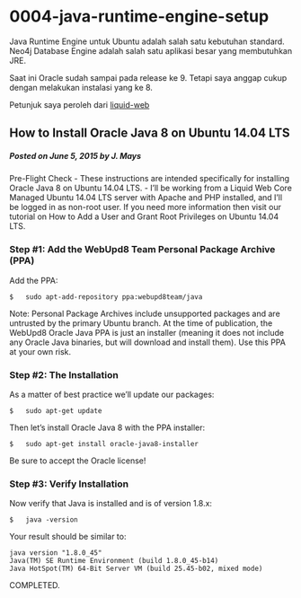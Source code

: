 # 0004-java-runtime-engine-setup

Java Runtime Engine untuk Ubuntu adalah salah satu kebutuhan standard. Neo4j Database Engine adalah salah satu aplikasi besar yang membutuhkan JRE.
 
Saat ini Oracle sudah sampai pada release ke 9. Tetapi saya anggap cukup
dengan melakukan instalasi yang ke 8.

Petunjuk saya peroleh dari [liquid-web](https://www.liquidweb.com/kb/how-to-install-oracle-java-8-on-ubuntu-14-04-lts/)

## How to Install Oracle Java 8 on Ubuntu 14.04 LTS
##### Posted on June 5, 2015 by J. Mays

Pre-Flight Check
    -   These instructions are intended specifically for installing Oracle Java 8 on 
        Ubuntu 14.04 LTS.
    -   I’ll be working from a Liquid Web Core Managed Ubuntu 14.04 LTS server with 
        Apache and PHP installed, and I’ll be logged in as non-root user. If you need 
        more information then visit our tutorial on How to Add a User and Grant Root 
        Privileges on Ubuntu 14.04 LTS.

### Step #1: Add the WebUpd8 Team Personal Package Archive (PPA)

Add the PPA:

    $   sudo apt-add-repository ppa:webupd8team/java

Note: Personal Package Archives include unsupported packages and are untrusted by the 
primary Ubuntu branch. At the time of publication, the WebUpd8 Oracle Java PPA is just 
an installer (meaning it does not include any Oracle Java binaries, but will download 
and install them). Use this PPA at your own risk.

### Step #2: The Installation

As a matter of best practice we’ll update our packages:

    $   sudo apt-get update

Then let’s install Oracle Java 8 with the PPA installer:

    $   sudo apt-get install oracle-java8-installer

Be sure to accept the Oracle license!

### Step #3: Verify Installation

Now verify that Java is installed and is of version 1.8.x:

    $   java -version

Your result should be similar to:

    java version "1.8.0_45"
    Java(TM) SE Runtime Environment (build 1.8.0_45-b14)
    Java HotSpot(TM) 64-Bit Server VM (build 25.45-b02, mixed mode)

COMPLETED.